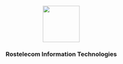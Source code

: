 <!-- PROJECT LOGO -->
<br />
<div id="header" align="center">
  <img src="https://s14.stc.yc.kpcdn.net/share/i/12/13143964/wr-960.webp" width="100"/>
</div>
  <h3 align="center">Rostelecom Information Technologies</h3>

